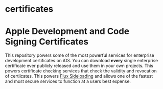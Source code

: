 # certificates
# Apple Development and Code Signing Certificates
This repository powers some of the most powerful services for enterprise development certificates on iOS. You can download **every** single enterprise certificate ever publicly released and use them in your own projects. This powers certificate checking services that check the validity and revocation of certiicates. This powers [Flux Sideloading](https://fluxios.tech) and allows one of the fastest and most secure services to function at a users best expense.
